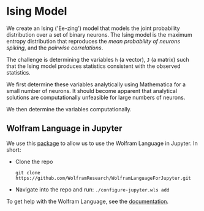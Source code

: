 # Ising Model 

We create an Ising ('Ee-zing') model that models the joint probability distribution over a set of binary neurons. The Ising model is the maximum entropy distribution that reproduces the *mean probability of neurons spiking*, and the *pairwise correlations*. 

The challenge is determining the variables `h` (a vector), `J` (a matrix) such that the Ising model produces statistics consistent with the observed statistics.  

We first determine these variables analytically using Mathematica for a small number of neurons. It should become apparent that analytical solutions are computationally unfeasible for large numbers of neurons. 

We then determine the variables computationally.

## Wolfram Language in Jupyter
We use this [package](https://github.com/WolframResearch/WolframLanguageForJupyter) to allow us to use the Wolfram Language in Jupyter. In short:
- Clone the repo

    `git clone https://github.com/WolframResearch/WolframLanguageForJupyter.git`
- Navigate into the repo and run:
    `./configure-jupyter.wls add`

To get help with the Wolfram Language, see the [documentation](https://reference.wolfram.com/language/).
